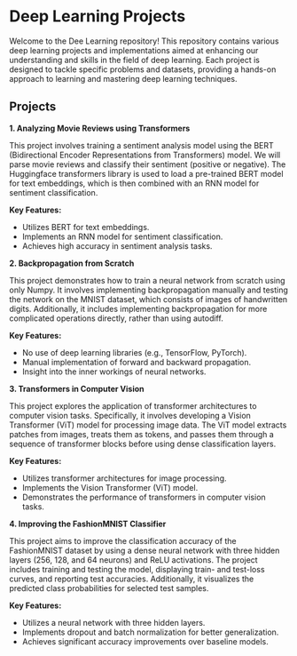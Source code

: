 # Deep Learning Projects

Welcome to the Dee Learning repository! This repository contains various deep learning projects and implementations aimed at enhancing our understanding and skills in the field of deep learning. Each project is designed to tackle specific problems and datasets, providing a hands-on approach to learning and mastering deep learning techniques.

## Projects

  **1. Analyzing Movie Reviews using Transformers**


This project involves training a sentiment analysis model using the BERT (Bidirectional Encoder Representations from Transformers)   model. We will parse movie reviews and classify their sentiment (positive or negative). The Huggingface transformers library is used to load a pre-trained BERT model for text embeddings, which is then combined with an RNN model for sentiment classification.

**Key Features:**
  - Utilizes BERT for text embeddings.
  - Implements an RNN model for sentiment classification.
  - Achieves high accuracy in sentiment analysis tasks.

**2. Backpropagation from Scratch**

This project demonstrates how to train a neural network from scratch using only Numpy. It involves implementing backpropagation manually and testing the network on the MNIST dataset, which consists of images of handwritten digits. Additionally, it includes implementing backpropagation for more complicated operations directly, rather than using autodiff.

**Key Features:**

  - No use of deep learning libraries (e.g., TensorFlow, PyTorch).
  - Manual implementation of forward and backward propagation.
  - Insight into the inner workings of neural networks.

**3. Transformers in Computer Vision**

This project explores the application of transformer architectures to computer vision tasks. Specifically, it involves developing a Vision Transformer (ViT) model for processing image data. The ViT model extracts patches from images, treats them as tokens, and passes them through a sequence of transformer blocks before using dense classification layers.

**Key Features:**

  - Utilizes transformer architectures for image processing.
  - Implements the Vision Transformer (ViT) model.
  - Demonstrates the performance of transformers in computer vision tasks.

**4. Improving the FashionMNIST Classifier**

This project aims to improve the classification accuracy of the FashionMNIST dataset by using a dense neural network with three hidden layers (256, 128, and 64 neurons) and ReLU activations. The project includes training and testing the model, displaying train- and test-loss curves, and reporting test accuracies. Additionally, it visualizes the predicted class probabilities for selected test samples.

**Key Features:**

  - Utilizes a neural network with three hidden layers.
  - Implements dropout and batch normalization for better generalization.
  - Achieves significant accuracy improvements over baseline models.

